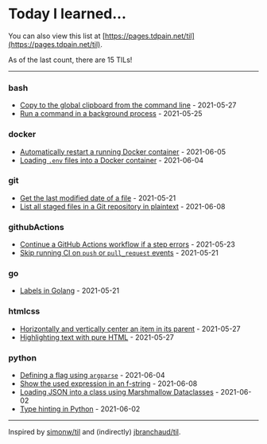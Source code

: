 # Today I learned...

You can also view this list at [https://pages.tdpain.net/til](https://pages.tdpain.net/til).

As of the last count, there are 15 TILs!

---

### bash

* [Copy to the global clipboard from the command line](bash/bash-clipboard.md) - 2021-05-27
* [Run a command in a background process](bash/bash-launchInBackground.md) - 2021-05-25

### docker

* [Automatically restart a running Docker container](docker/docker-autoUpdateRunningContainer.md) - 2021-06-05
* [Loading `.env` files into a Docker container](docker/docker-loadEnvFiles.md) - 2021-06-04

### git

* [Get the last modified date of a file](git/git-lastModDate.md) - 2021-05-21
* [List all staged files in a Git repository in plaintext](git/git-plaintextListStagedFiles.md) - 2021-06-08

### githubActions

* [Continue a GitHub Actions workflow if a step errors](githubActions/actions-continueOnError.md) - 2021-05-23
* [Skip running CI on `push` or `pull_request` events](githubActions/actions-skipCI.md) - 2021-05-21

### go

* [Labels in Golang](go/go-labels.md) - 2021-05-21

### htmlcss

* [Horizontally and vertically center an item in its parent](htmlcss/css-centerItem.md) - 2021-05-27
* [Highlighting text with pure HTML](htmlcss/html-highlightText.md) - 2021-05-27

### python

* [Defining a flag using `argparse`](python/python-flagsInArgparse.md) - 2021-06-04
* [Show the used expression in an f-string](python/python-fstringShowExpression.md) - 2021-06-08
* [Loading JSON into a class using Marshmallow Dataclasses](python/python-loadingJSONIntoClasses.md) - 2021-06-02
* [Type hinting in Python](python/python-typeHinting.md) - 2021-06-02

---

Inspired by [simonw/til](https://github.com/simonw/til) and (indirectly) [jbranchaud/til](https://github.com/jbranchaud/til).
